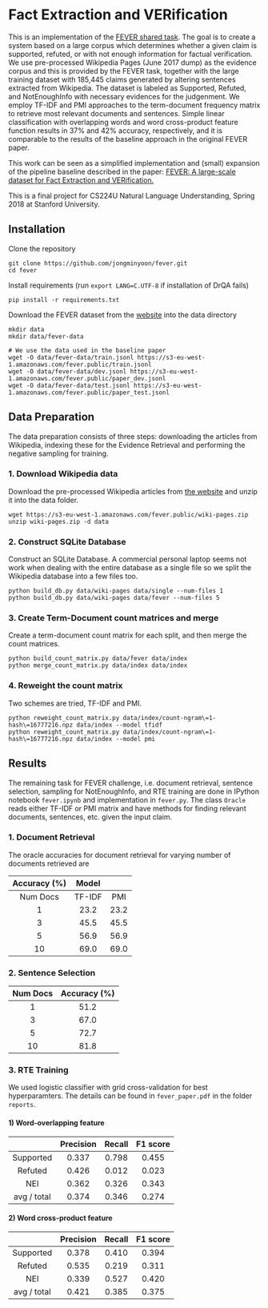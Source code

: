 # Fact Extraction and VERification

This is an implementation of the [FEVER shared task](http://fever.ai). The goal is to create a system based on a large corpus which determines whether a given claim is supported, refuted, or with not enough information for factual verification. We use pre-processed Wikipedia Pages (June 2017 dump) as the evidence corpus and this is provided by the FEVER task, together with the large training dataset with 185,445 claims generated by altering sentences extracted from Wikipedia. The dataset is labeled as Supported, Refuted, and NotEnoughInfo with necessary evidences for the judgenment. We employ TF-IDF and PMI approaches to the term-document frequency matrix to retrieve most relevant documents and sentences. Simple linear classification with overlapping words and word cross-product feature function results in 37\% and 42\% accuracy, respectively, and it is comparable to the results of the baseline approach in the original FEVER paper.

This work can be seen as a simplified implementation and (small) expansion of the pipeline baseline described in the paper: [FEVER: A large-scale dataset for Fact Extraction and VERification.](https://arxiv.org/abs/1803.05355) 

This is a final project for CS224U Natural Language Understanding, Spring 2018 at Stanford University. 


## Installation

Clone the repository

    git clone https://github.com/jongminyoon/fever.git
    cd fever

Install requirements (run `export LANG=C.UTF-8` if installation of DrQA fails)

    pip install -r requirements.txt

Download the FEVER dataset from the [website](http://fever.ai/data.html) into the data directory

    mkdir data
    mkdir data/fever-data
    
    # We use the data used in the baseline paper
    wget -O data/fever-data/train.jsonl https://s3-eu-west-1.amazonaws.com/fever.public/train.jsonl
    wget -O data/fever-data/dev.jsonl https://s3-eu-west-1.amazonaws.com/fever.public/paper_dev.jsonl
    wget -O data/fever-data/test.jsonl https://s3-eu-west-1.amazonaws.com/fever.public/paper_test.jsonl
    

## Data Preparation
The data preparation consists of three steps: downloading the articles from Wikipedia, indexing these for the Evidence Retrieval and performing the negative sampling for training.  

### 1. Download Wikipedia data

Download the pre-processed Wikipedia articles from [the website](https://sheffieldnlp.github.io/fever/data.html) and unzip it into the data folder.
    
    wget https://s3-eu-west-1.amazonaws.com/fever.public/wiki-pages.zip
    unzip wiki-pages.zip -d data
 

### 2. Construct SQLite Database
Construct an SQLite Database. A commercial personal laptop seems not work when dealing with the entire database as a single file so we split the Wikipedia database into a few files too. 
    
    python build_db.py data/wiki-pages data/single --num-files 1
    python build_db.py data/wiki-pages data/fever --num-files 5


### 3. Create Term-Document count matrices and merge
Create a term-document count matrix for each split, and then merge the count matrices.
    
    python build_count_matrix.py data/fever data/index
    python merge_count_matrix.py data/index data/index


### 4. Reweight the count matrix
Two schemes are tried, TF-IDF and PMI.
    
    python reweight_count_matrix.py data/index/count-ngram\=1-hash\=16777216.npz data/index --model tfidf
    python reweight_count_matrix.py data/index/count-ngram\=1-hash\=16777216.npz data/index --model pmi





## Results

The remaining task for FEVER challenge, i.e. document retrieval, sentence selection, sampling for NotEnoughInfo, and RTE training are done in IPython notebook `fever.ipynb` and implementation in `fever.py`. The class `Oracle` reads either TF-IDF or PMI matrix and have methods for finding relevant documents, sentences, etc. given the input claim.


### 1. Document Retrieval
The oracle accuracies for document retrieval for varying number of documents retrieved are

| Accuracy (%) |  Model |      |
|:------------:|:------:|:----:|
|   Num Docs   | TF-IDF |  PMI |
|       1      |  23.2  | 23.2 |
|       3      |  45.5  | 45.5 |
|       5      |  56.9  | 56.9 |
|      10      |  69.0  | 69.0 |


### 2. Sentence Selection

|   Num Docs   | Accuracy (%)|
|:------------:|:-----------:|
|       1      |  51.2       |
|       3      |  67.0       |
|       5      |  72.7       |
|      10      |  81.8       |


### 3. RTE Training
We used logistic classifier with grid cross-validation for best hyperparamters. The details can be found in `fever_paper.pdf` in the folder `reports`.

#### 1) Word-overlapping feature

|               | Precision | Recall | F1 score |
|:-------------:|:---------:|:------:|:--------:|
| Supported     | 0.337     | 0.798  | 0.455    |
| Refuted       | 0.426     | 0.012  | 0.023    |
| NEI           | 0.362     | 0.326  | 0.343    |
| avg / total   | 0.374     | 0.346  | 0.274    |

#### 2) Word cross-product feature

|               | Precision | Recall | F1 score |
|:-------------:|:---------:|:------:|:--------:|
| Supported     | 0.378     | 0.410  | 0.394    |
| Refuted       | 0.535     | 0.219  | 0.311    |
| NEI           | 0.339     | 0.527  | 0.420    |
| avg / total   | 0.421     | 0.385  | 0.375    |





          
